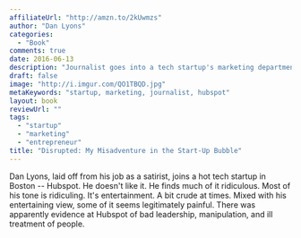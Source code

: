 ```yaml
---
affiliateUrl: "http://amzn.to/2kUwmzs"
author: "Dan Lyons"
categories:
  - "Book"
comments: true
date: 2016-06-13
description: "Journalist goes into a tech startup's marketing department and hates it"
draft: false
image: "http://i.imgur.com/QO1TBQD.jpg"
metaKeywords: "startup, marketing, journalist, hubspot"
layout: book
reviewUrl: ""
tags:
  - "startup"
  - "marketing"
  - "entrepreneur"
title: "Disrupted: My Misadventure in the Start-Up Bubble"
---
```


Dan Lyons, laid off from his job as a satirist, joins a hot tech startup in Boston -- Hubspot.  He doesn't like it.  He finds much of it ridiculous.  Most of his tone is ridiculing.  It's entertainment.  A bit crude at times.  Mixed with his entertaining view, some of it seems legitimately painful.  There was apparently evidence at Hubspot of bad leadership, manipulation, and ill treatment of people.
